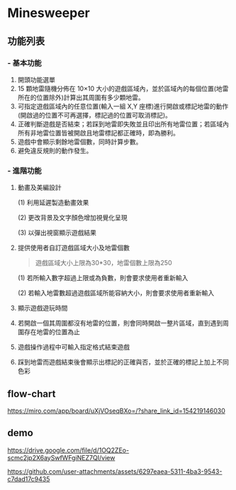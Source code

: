 # Minesweeper

## 功能列表
### - **基本功能**
1. 開頭功能選單
2. 15 顆地雷隨機分佈在 10×10 大小的遊戲區域內，並於區域內的每個位置(地雷所在的位置除外)計算出其周圍有多少顆地雷。
3. 可指定遊戲區域內的任意位置(輸入一組 X,Y 座標)進行開啟或標記地雷的動作(開啟過的位置不可再選擇，標記過的位置可取消標記)。
4. 正確判斷遊戲是否結束；若踩到地雷即失敗並且印出所有地雷位置；若區域內所有非地雷位置皆被開啟且地雷標記都正確時，即為勝利。
5. 遊戲中會顯示剩餘地雷個數，同時計算步數。
6. 避免違反規則的動作發生。




### - **進階功能**
1. 動畫及美編設計


   (1) 利用延遲製造動畫效果


   (2) 更改背景及文字顏色增加視覺化呈現


   (3) 以彈出視窗顯示遊戲結果

   
   
2. 提供使用者自訂遊戲區域大小及地雷個數
   > 遊戲區域大小上限為30*30，地雷個數上限為250


   (1) 若所輸入數字超過上限或為負數，則會要求使用者重新輸入

   
   (2) 若輸入地雷數超過遊戲區域所能容納大小，則會要求使用者重新輸入
   
3. 顯示遊戲遊玩時間
4. 若開啟一個其周圍都沒有地雷的位置，則會同時開啟一整片區域，直到遇到周圍存在地雷的位置為止
5. 遊戲操作過程中可輸入指定格式結束遊戲
6. 踩到地雷而遊戲結束後會顯示出標記的正確與否，並於正確的標記上加上不同色彩



## flow-chart
https://miro.com/app/board/uXjVOseqBXo=/?share_link_id=154219146030


## demo
https://drive.google.com/file/d/1OQ2ZEo-scmc2jp2X6aySwfWFgiNEZ7QI/view



https://github.com/user-attachments/assets/6297eaea-5311-4ba3-9543-c7dad17c9435



